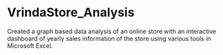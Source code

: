 # VrindaStore_Analysis
Created a graph based data analysis of an online store with an interactive dashboard of yearly sales information of the store using various tools in Microsoft Excel.
